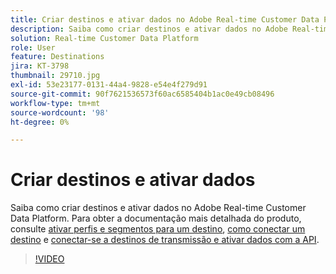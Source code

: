 ```yaml
---
title: Criar destinos e ativar dados no Adobe Real-time Customer Data Platform (RTCDP)
description: Saiba como criar destinos e ativar dados no Adobe Real-time Customer Data Platform
solution: Real-time Customer Data Platform
role: User
feature: Destinations
jira: KT-3798
thumbnail: 29710.jpg
exl-id: 53e23177-0131-44a4-9828-e54e4f279d91
source-git-commit: 90f7621536573f60ac6585404b1ac0e49cb08496
workflow-type: tm+mt
source-wordcount: '98'
ht-degree: 0%

---
```


# Criar destinos e ativar dados

Saiba como criar destinos e ativar dados no Adobe Real-time Customer Data Platform. Para obter a documentação mais detalhada do produto, consulte [ativar perfis e segmentos para um destino](https://experienceleague.adobe.com/docs/experience-platform/rtcdp/destinations/dest-tutorials/activate-destinations.html), [como conectar um destino](https://experienceleague.adobe.com/docs/experience-platform/rtcdp/destinations/dest-tutorials/connect-destination.html) e [conectar-se a destinos de transmissão e ativar dados com a API](https://experienceleague.adobe.com/docs/experience-platform/rtcdp/destinations/api-tutorials/streaming-destinations-api-tutorial.html).

>[!VIDEO](https://video.tv.adobe.com/v/29710?quality=12&learn=on)

